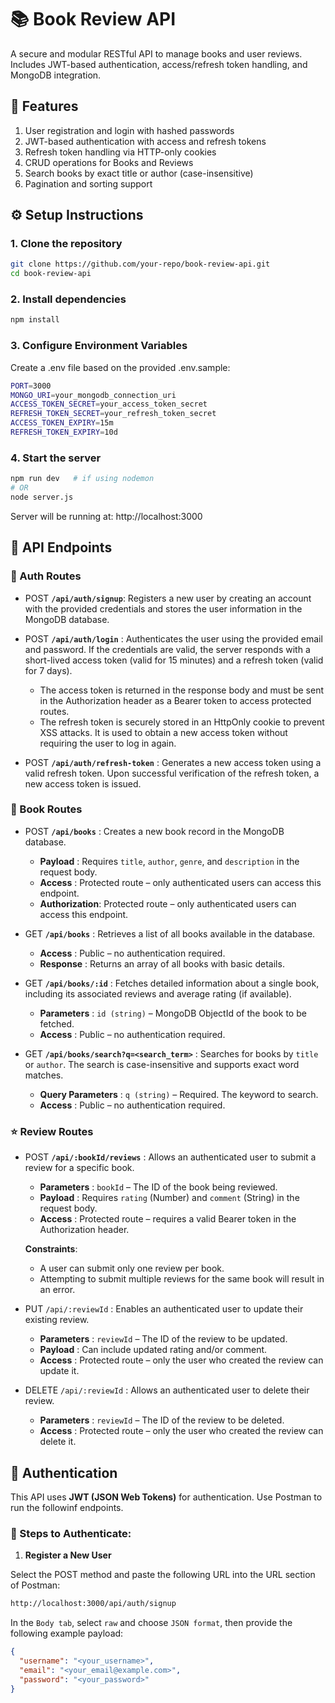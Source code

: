 # 📚 Book Review API

A secure and modular RESTful API to manage books and user reviews. Includes JWT-based authentication, access/refresh token handling, and MongoDB integration.

## 🚀 Features

1. User registration and login with hashed passwords
2. JWT-based authentication with access and refresh tokens
3. Refresh token handling via HTTP-only cookies
4. CRUD operations for Books and Reviews
5. Search books by exact title or author (case-insensitive)
6. Pagination and sorting support

## ⚙️ Setup Instructions

### 1. Clone the repository
 ```bash
 git clone https://github.com/your-repo/book-review-api.git
 cd book-review-api
```
### 2. Install dependencies

```bash
npm install
```
### 3. Configure Environment Variables

Create a .env file based on the provided .env.sample:
``` bash
PORT=3000
MONGO_URI=your_mongodb_connection_uri
ACCESS_TOKEN_SECRET=your_access_token_secret
REFRESH_TOKEN_SECRET=your_refresh_token_secret
ACCESS_TOKEN_EXPIRY=15m
REFRESH_TOKEN_EXPIRY=10d
```
### 4. Start the server
```bash
npm run dev   # if using nodemon
# OR
node server.js
```
Server will be running at: http://localhost:3000


## 📮 API Endpoints
### 🔐 Auth Routes

- POST  **`/api/auth/signup`**: Registers a new user by creating an account with the provided credentials and stores the user information in the MongoDB database.
  
- POST **`/api/auth/login`**  : Authenticates the user using the provided email and password. If the credentials are valid, the server responds with a short-lived access token (valid for 15 minutes) and a refresh token (valid for 7 days).
  - The access token is returned in the response body and must be sent in the Authorization header as a Bearer token to access protected routes.
  - The refresh token is securely stored in an HttpOnly cookie to prevent XSS attacks. It is used to obtain a new access token without requiring the user to log in again.
    
- POST **`/api/auth/refresh-token`** : Generates a new access token using a valid refresh token. Upon successful verification of the refresh token, a new access token is issued.

### 📘 Book Routes

- POST  **`/api/books`** :  Creates a new book record in the MongoDB database.
   - **Payload** : Requires `title`, `author`, `genre`, and `description` in the request body.
   - **Access** : Protected route – only authenticated users can access this endpoint.
   - **Authorization**: Protected route – only authenticated users can access this endpoint.
     
- GET  **`/api/books`** : Retrieves a list of all books available in the database.
  - **Access** : Public – no authentication required.
  - **Response** : Returns an array of all books with basic details.

- GET **`/api/books/:id`** : Fetches detailed information about a single book, including its associated reviews and average rating (if available).
  - **Parameters** : `id (string)` – MongoDB ObjectId of the book to be fetched.
  - **Access** : Public – no authentication required.

- GET **`/api/books/search?q=<search_term>`** : Searches for books by `title` or `author`. The search is case-insensitive and supports exact word matches.
  - **Query Parameters** : `q (string)` – Required. The keyword to search.
  - **Access** : Public – no authentication required.

### ⭐ Review Routes

- POST **`/api/:bookId/reviews`** : Allows an authenticated user to submit a review for a specific book.
  - **Parameters** : `bookId` – The ID of the book being reviewed.
  - **Payload** : Requires `rating` (Number) and `comment` (String) in the request body.
  - **Access** : Protected route – requires a valid Bearer token in the Authorization header.
    
  **Constraints**:
    - A user can submit only one review per book.
    - Attempting to submit multiple reviews for the same book will result in an error.
    
- PUT `/api/:reviewId` : Enables an authenticated user to update their existing review.
  - **Parameters** : `reviewId` – The ID of the review to be updated.
  - **Payload** : Can include updated rating and/or comment.
  - **Access** : Protected route – only the user who created the review can update it.
    
- DELETE `/api/:reviewId` : Allows an authenticated user to delete their review.
  - **Parameters** : `reviewId` – The ID of the review to be deleted.
  - **Access** : Protected route – only the user who created the review can delete it.

## 🔑 Authentication

This API uses **JWT (JSON Web Tokens)** for authentication. Use Postman to run the followinf endpoints.

### 🧾 Steps to Authenticate:

1. **Register a New User**

Select the POST method and paste the following URL into the URL section of Postman:
```bash
http://localhost:3000/api/auth/signup  
```
In the `Body tab`, select `raw` and choose `JSON format`, then provide the following example payload:

```json
{
  "username": "<your_username>",
  "email": "<your_email@example.com>",
  "password": "<your_password>"
}
```

